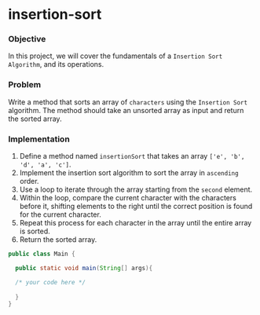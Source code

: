 # insertion-sort


### Objective

In this project, we will cover the fundamentals of a `Insertion Sort Algorithm`, and its operations.


### Problem
Write a method that sorts an array of `characters` using the `Insertion Sort` algorithm. The method should take an unsorted array as input and return the sorted array.

### Implementation
1. Define a method named `insertionSort` that takes an array `['e', 'b', 'd', 'a', 'c']`.
2. Implement the insertion sort algorithm to sort the array in `ascending` order.
3. Use a loop to iterate through the array starting from the `second` element.
4. Within the loop, compare the current character with the characters before it, shifting elements to the right until the correct position is found for the current character.
5. Repeat this process for each character in the array until the entire array is sorted.
6. Return the sorted array.

```java
public class Main {

  public static void main(String[] args){

  /* your code here */
	
  }
}
```
